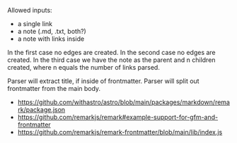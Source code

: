 Allowed inputs:
- a single link
- a note (.md, .txt, both?)
- a note with links inside

In the first case no edges are created.
In the second case no edges are created.
In the third case we have the note as the parent and n children created, where n equals the number of links parsed.

Parser will extract title, if inside of frontmatter.
Parser will split out frontmatter from the main body.

- https://github.com/withastro/astro/blob/main/packages/markdown/remark/package.json
- https://github.com/remarkjs/remark#example-support-for-gfm-and-frontmatter
- https://github.com/remarkjs/remark-frontmatter/blob/main/lib/index.js